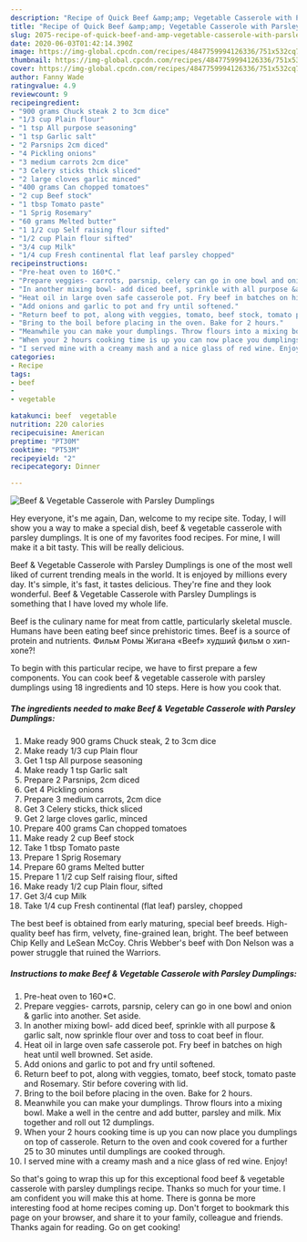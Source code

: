 ```yaml
---
description: "Recipe of Quick Beef &amp;amp; Vegetable Casserole with Parsley Dumplings"
title: "Recipe of Quick Beef &amp;amp; Vegetable Casserole with Parsley Dumplings"
slug: 2075-recipe-of-quick-beef-and-amp-vegetable-casserole-with-parsley-dumplings
date: 2020-06-03T01:42:14.390Z
image: https://img-global.cpcdn.com/recipes/4847759994126336/751x532cq70/beef-vegetable-casserole-with-parsley-dumplings-recipe-main-photo.jpg
thumbnail: https://img-global.cpcdn.com/recipes/4847759994126336/751x532cq70/beef-vegetable-casserole-with-parsley-dumplings-recipe-main-photo.jpg
cover: https://img-global.cpcdn.com/recipes/4847759994126336/751x532cq70/beef-vegetable-casserole-with-parsley-dumplings-recipe-main-photo.jpg
author: Fanny Wade
ratingvalue: 4.9
reviewcount: 9
recipeingredient:
- "900 grams Chuck steak 2 to 3cm dice"
- "1/3 cup Plain flour"
- "1 tsp All purpose seasoning"
- "1 tsp Garlic salt"
- "2 Parsnips 2cm diced"
- "4 Pickling onions"
- "3 medium carrots 2cm dice"
- "3 Celery sticks thick sliced"
- "2 large cloves garlic minced"
- "400 grams Can chopped tomatoes"
- "2 cup Beef stock"
- "1 tbsp Tomato paste"
- "1 Sprig Rosemary"
- "60 grams Melted butter"
- "1 1/2 cup Self raising flour sifted"
- "1/2 cup Plain flour sifted"
- "3/4 cup Milk"
- "1/4 cup Fresh continental flat leaf parsley chopped"
recipeinstructions:
- "Pre-heat oven to 160*C."
- "Prepare veggies- carrots, parsnip, celery can go in one bowl and onion &amp; garlic into another. Set aside."
- "In another mixing bowl- add diced beef, sprinkle with all purpose &amp; garlic salt, now sprinkle flour over and toss to coat beef in flour."
- "Heat oil in large oven safe casserole pot. Fry beef in batches on high heat until well browned. Set aside."
- "Add onions and garlic to pot and fry until softened."
- "Return beef to pot, along with veggies, tomato, beef stock, tomato paste and Rosemary. Stir before covering with lid."
- "Bring to the boil before placing in the oven. Bake for 2 hours."
- "Meanwhile you can make your dumplings. Throw flours into a mixing bowl. Make a well in the centre and add butter, parsley and milk. Mix together and roll out 12 dumplings."
- "When your 2 hours cooking time is up you can now place you dumplings on top of casserole. Return to the oven and cook covered for a further 25 to 30 minutes until dumplings are cooked through."
- "I served mine with a creamy mash and a nice glass of red wine. Enjoy!"
categories:
- Recipe
tags:
- beef
- 
- vegetable

katakunci: beef  vegetable 
nutrition: 220 calories
recipecuisine: American
preptime: "PT30M"
cooktime: "PT53M"
recipeyield: "2"
recipecategory: Dinner

---
```



![Beef &amp; Vegetable Casserole with Parsley Dumplings](https://img-global.cpcdn.com/recipes/4847759994126336/751x532cq70/beef-vegetable-casserole-with-parsley-dumplings-recipe-main-photo.jpg)

Hey everyone, it's me again, Dan, welcome to my recipe site. Today, I will show you a way to make a special dish, beef &amp; vegetable casserole with parsley dumplings. It is one of my favorites food recipes. For mine, I will make it a bit tasty. This will be really delicious.

Beef &amp; Vegetable Casserole with Parsley Dumplings is one of the most well liked of current trending meals in the world. It is enjoyed by millions every day. It's simple, it's fast, it tastes delicious. They're fine and they look wonderful. Beef &amp; Vegetable Casserole with Parsley Dumplings is something that I have loved my whole life.

Beef is the culinary name for meat from cattle, particularly skeletal muscle. Humans have been eating beef since prehistoric times. Beef is a source of protein and nutrients. Фильм Ромы Жигана «Beef» худший фильм о хип-хопе?!


To begin with this particular recipe, we have to first prepare a few components. You can cook beef &amp; vegetable casserole with parsley dumplings using 18 ingredients and 10 steps. Here is how you cook that.

<!--inarticleads1-->

##### The ingredients needed to make Beef &amp; Vegetable Casserole with Parsley Dumplings:

1. Make ready 900 grams Chuck steak, 2 to 3cm dice
1. Make ready 1/3 cup Plain flour
1. Get 1 tsp All purpose seasoning
1. Make ready 1 tsp Garlic salt
1. Prepare 2 Parsnips, 2cm diced
1. Get 4 Pickling onions
1. Prepare 3 medium carrots, 2cm dice
1. Get 3 Celery sticks, thick sliced
1. Get 2 large cloves garlic, minced
1. Prepare 400 grams Can chopped tomatoes
1. Make ready 2 cup Beef stock
1. Take 1 tbsp Tomato paste
1. Prepare 1 Sprig Rosemary
1. Prepare 60 grams Melted butter
1. Prepare 1 1/2 cup Self raising flour, sifted
1. Make ready 1/2 cup Plain flour, sifted
1. Get 3/4 cup Milk
1. Take 1/4 cup Fresh continental (flat leaf) parsley, chopped


The best beef is obtained from early maturing, special beef breeds. High-quality beef has firm, velvety, fine-grained lean, bright. The beef between Chip Kelly and LeSean McCoy. Chris Webber&#39;s beef with Don Nelson was a power struggle that ruined the Warriors. 

<!--inarticleads2-->

##### Instructions to make Beef &amp; Vegetable Casserole with Parsley Dumplings:

1. Pre-heat oven to 160*C.
1. Prepare veggies- carrots, parsnip, celery can go in one bowl and onion &amp; garlic into another. Set aside.
1. In another mixing bowl- add diced beef, sprinkle with all purpose &amp; garlic salt, now sprinkle flour over and toss to coat beef in flour.
1. Heat oil in large oven safe casserole pot. Fry beef in batches on high heat until well browned. Set aside.
1. Add onions and garlic to pot and fry until softened.
1. Return beef to pot, along with veggies, tomato, beef stock, tomato paste and Rosemary. Stir before covering with lid.
1. Bring to the boil before placing in the oven. Bake for 2 hours.
1. Meanwhile you can make your dumplings. Throw flours into a mixing bowl. Make a well in the centre and add butter, parsley and milk. Mix together and roll out 12 dumplings.
1. When your 2 hours cooking time is up you can now place you dumplings on top of casserole. Return to the oven and cook covered for a further 25 to 30 minutes until dumplings are cooked through.
1. I served mine with a creamy mash and a nice glass of red wine. Enjoy!




So that's going to wrap this up for this exceptional food beef &amp; vegetable casserole with parsley dumplings recipe. Thanks so much for your time. I am confident you will make this at home. There is gonna be more interesting food at home recipes coming up. Don't forget to bookmark this page on your browser, and share it to your family, colleague and friends. Thanks again for reading. Go on get cooking!
